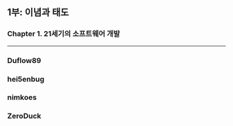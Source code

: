 ## 1부: 이념과 태도
### Chapter 1. 21세기의 소프트웨어 개발

---

### Duflow89


### hei5enbug


### nimkoes


### ZeroDuck

